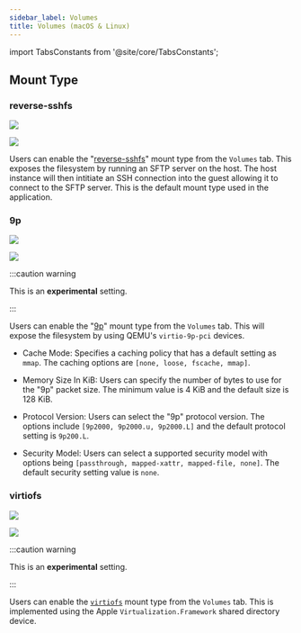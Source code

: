 ```yaml
---
sidebar_label: Volumes
title: Volumes (macOS & Linux)
---
```


<head>
  <link rel="canonical" href="https://docs.rancherdesktop.io/ui/preferences/virtual-machine/volumes"/>
</head>

import TabsConstants from '@site/core/TabsConstants';

## Mount Type

### reverse-sshfs

<Tabs groupId="os">
<TabItem value="macOS">

![](https://suse-rancher-media.s3.amazonaws.com/desktop/v1.18/preferences/macOS_virtualMachine_tabVolumes.png)

</TabItem>
<TabItem value="Linux">

![](https://suse-rancher-media.s3.amazonaws.com/desktop/v1.18/preferences/Linux_virtualMachine_tabVolumes.png)

</TabItem>
</Tabs>

Users can enable the "[reverse-sshfs](https://github.com/lima-vm/lima/blob/master/docs/mount.md#reverse-sshfs)" mount type from the `Volumes` tab. This exposes the filesystem by running an SFTP server on the host. The host instance will then intitiate an SSH connection into the guest allowing it to connect to the SFTP server. This is the default mount type used in the application.

### 9p

<Tabs groupId="os">
<TabItem value="macOS">

![](https://suse-rancher-media.s3.amazonaws.com/desktop/v1.18/preferences/macOS_virtualMachine_tabVolumes_9P.png)

</TabItem>
<TabItem value="Linux">

![](https://suse-rancher-media.s3.amazonaws.com/desktop/v1.18/preferences/Linux_virtualMachine_tabVolumes_9P.png)

</TabItem>
</Tabs>

:::caution warning

This is an **experimental** setting.

:::

Users can enable the "[9p](https://www.kernel.org/doc/Documentation/filesystems/9p.txt)" mount type from the `Volumes` tab. This will expose the filesystem by using QEMU's `virtio-9p-pci` devices.

* Cache Mode:
Specifies a caching policy that has a default setting as `mmap`. The caching options are `[none, loose, fscache, mmap]`.

* Memory Size In KiB:
Users can specify the number of bytes to use for the "9p" packet size. The minimum value is 4 KiB and the default size is 128 KiB.

* Protocol Version:
Users can select the "9p" protocol version. The options include `[9p2000, 9p2000.u, 9p2000.L]` and the default protocol setting is `9p200.L`.

* Security Model:
Users can select a supported security model with options being `[passthrough, mapped-xattr, mapped-file, none]`. The default security setting value is `none`.

### virtiofs

<Tabs groupId="os">
<TabItem value="macOS">

![](https://suse-rancher-media.s3.amazonaws.com/desktop/v1.18/preferences/macOS_virtualMachine_tabVolumes.png)

</TabItem>
<TabItem value="Linux">

![](https://suse-rancher-media.s3.amazonaws.com/desktop/v1.18/preferences/Linux_virtualMachine_tabVolumes.png)

</TabItem>
</Tabs>

:::caution warning

This is an **experimental** setting.

:::

Users can enable the [`virtiofs`](https://virtio-fs.gitlab.io/) mount type from the `Volumes` tab. This is implemented using the Apple `Virtualization.Framework` shared directory device.
